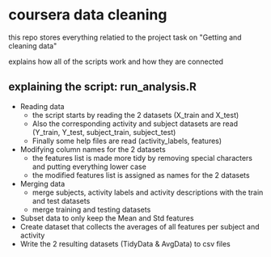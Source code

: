 coursera data cleaning
====================

this repo stores everything relatied to the project task on "Getting and cleaning data"

explains how all of the scripts work and how they are connected

## explaining the script: run_analysis.R

* Reading data
  - the script starts by reading the 2 datasets (X_train and X_test)
  - Also the corresponding activity and subject datasets are read (Y_train, Y_test, subject_train, subject_test)
  - Finally some help files are read (activity_labels, features)
* Modifying column names for the 2 datasets
  - the features list is made more tidy by removing special characters and putting everything lower case
  - the modified features list is assigned as names for the 2 datasets
* Merging data
  - merge subjects, activity labels and activity descriptions with the train and test datasets
  - merge training and testing datasets
* Subset data to only keep the Mean and Std features
* Create dataset that collects the averages of all features per subject and activity
* Write the 2 resulting datasets (TidyData & AvgData) to csv files


